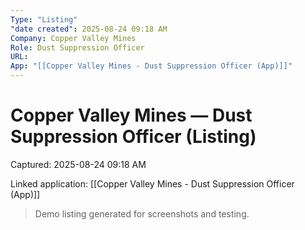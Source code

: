 ```yaml
---
Type: "Listing"
"date created": 2025-08-24 09:18 AM
Company: Copper Valley Mines
Role: Dust Suppression Officer
URL:
App: "[[Copper Valley Mines - Dust Suppression Officer (App)]]"
---
```

# Copper Valley Mines — Dust Suppression Officer (Listing)

Captured: 2025-08-24 09:18 AM

Linked application: [[Copper Valley Mines - Dust Suppression Officer (App)]]

> Demo listing generated for screenshots and testing.
